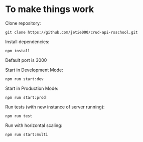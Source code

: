 # To make things work

Clone repository:

```git clone https://github.com/jetie000/crud-api-rsschool.git```

Install dependencies:

```npm install```

Default port is 3000

Start in Development Mode:

```npm run start:dev```

Start in Production Mode:

```npm run start:prod```

Run tests (with new instance of server running):

```npm run test```

Run with horizontal scaling:

```npm run start:multi```
